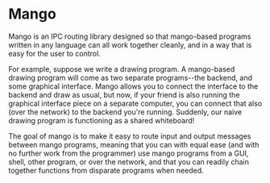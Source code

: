 # Mango

Mango is an IPC routing library designed so that mango-based programs written in any language can all work together cleanly, and in a way that is easy for the user to control.

For example, suppose we write a drawing program.  A mango-based
drawing program will come as two separate programs--the backend, and
some graphical interface.  Mango allows you to connect the interface
to the backend and draw as usual, but now, if your friend is also
running the graphical interface piece on a separate computer, you can
connect that also (over the network) to the backend you're running.
Suddenly, our naive drawing program is functioning as a shared
whiteboard!  

The goal of mango is to make it easy to route input and output
messages between mango programs, meaning that you can with equal ease
(and with no further work from the programmer) use mango programs from
a GUI, shell, other program, or over the network, and that you can
readily chain together functions from disparate programs when needed.

